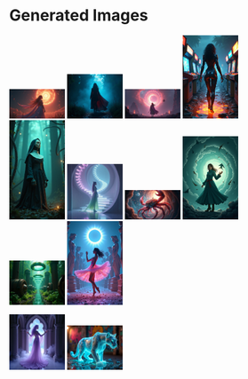 # Generated Images



<img src="2025_07_24_01.png" width="100"/> <img src="2025_07_24_02.png" width="100"/> <img src="2025_07_24_03.png" width="100"/> <img src="2025_07_24_04.png" width="100"/> <img src="2025_07_24_05.png" width="100"/> <img src="2025_07_24_06.png" width="100"/> <img src="2025_07_24_07.png" width="100"/> <img src="2025_07_24_08.png" width="100"/> <img src="2025_07_24_09.png" width="100"/> <img src="2025_07_24_10.png" width="100"/>

<img src="2025_07_24_11.png" width="100"/> <img src="2025_07_24_12.png" width="100"/>